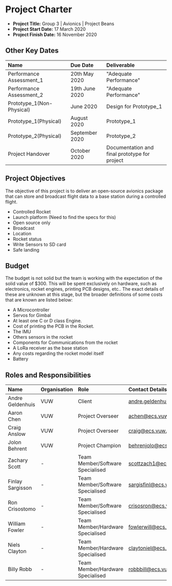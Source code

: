 # Project Charter

- **Project Title:** Group 3 | Avionics | Project Beans
- **Project Start Date:** 17 March 2020
- **Project Finish Date:** 16 November 2020

## Other Key Dates

| Name                      | Due Date       | Deliverable                                   |
|:--------------------------|:---------------|:----------------------------------------------|
| Performance Assessment_1  | 20th May 2020  | "Adequate Performance"                        |
| Performance Assessment_2  | 19th June 2020 | "Adequate Performance"                        |
| Prototype_1(Non-Physical) | June 2020      | Design for Prototype_1                        |
| Prototype_1(Physical)     | August 2020    | Prototype_1                                   |
| Prototype_2(Physical)     | September 2020 | Prototype_2                                   |
| Project Handover          | October 2020   | Documentation and final prototype for project |

## Project Objectives

The objective of this project is to deliver an open-source avionics
package that can store and broadcast flight data to a base station
during a controlled flight.

- Controlled Rocket
- Launch platform (Need to find the specs for this)
- Open source only
- Broadcast
- Location
- Rocket status
- Write Sensors to SD card
- Safe landing

## Budget

The budget is not solid but the team is working with the expectation of
the solid value of $300. This will be spent exclusively on hardware,
such as electronics, rocket engines, printing PCB designs, etc.. The
exact details of these are unknown at this stage, but the broader
definitions of some costs that are known are listed below:

- A Microcontroller
- Servos for Gimbal
- At least one C or D class Engine.
- Cost of printing the PCB in the Rocket.
- The IMU
- Others sensors in the rocket
- Components for Communications from the rocket
- A LoRa receiver as the base station
- Any costs regarding the rocket model itself
- Battery

## Roles and Responsibilities

| Name             | Organisation | Role                             | Contact Details            |
|:-----------------|:-------------|:---------------------------------|:---------------------------|
| Andre Geldenhuis | VUW          | Client                           | andre.geldenhuis@vuw.ac.nz |
| Aaron Chen       | VUW          | Project Overseer                 | achen@ecs.vuw.ac.nz        |
| Craig Anslow     | VUW          | Project Overseer                 | craig@ecs.vuw.ac.nz        |
| Jolon Behrent    | VUW          | Project Champion                 | behrenjolo@ecs.vuw.ac.nz   |
| Zachary Scott    | -            | Team Member/Software Specialised | scottzach1@ecs.vuw.ac.nz   |
| Finlay Sargisson | -            | Team Member/Software Specialised | sargisfinl@ecs.vuw.ac.nz   |
| Ron Crisostomo   | -            | Team Member/Software Specialised | crisosron@ecs.vuw.ac.nz    |
| William Fowler   | -            | Team Member/Hardware Specialised | fowlerwill@ecs.vuw.ac.nz   |
| Niels Clayton    | -            | Team Member/Hardware Specialised | claytoniel@ecs.vuw.ac.nz   |
| Billy Robb       | -            | Team Member/Hardware Specialised | robbbill@ecs.vuw.ac.nz     |
